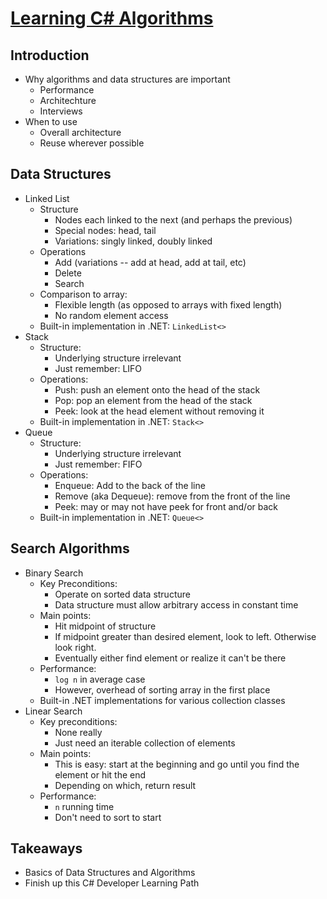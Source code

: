 # [Learning C# Algorithms](https://www.lynda.com/C-tutorials/Using-exercise-files/604241/636298-4.html)

## Introduction

+ Why algorithms and data structures are important
  + Performance
  + Architechture
  + Interviews
+ When to use
  + Overall architecture
  + Reuse wherever possible
  
## Data Structures

+ Linked List
  + Structure
    + Nodes each linked to the next (and perhaps the previous)
    + Special nodes: head, tail
    + Variations: singly linked, doubly linked
  + Operations
    + Add (variations -- add at head, add at tail, etc)
    + Delete
    + Search
  + Comparison to array:
    + Flexible length (as opposed to arrays with fixed length)
    + No random element access
  + Built-in implementation in .NET: `LinkedList<>`
+ Stack
  + Structure:
    + Underlying structure irrelevant
    + Just remember: LIFO
  + Operations:
    + Push: push an element onto the head of the stack
    + Pop: pop an element from the head of the stack
    + Peek: look at the head element without removing it
  + Built-in implementation in .NET: `Stack<>`
+ Queue
  + Structure:
    + Underlying structure irrelevant
    + Just remember: FIFO
  + Operations:
    + Enqueue: Add to the back of the line
    + Remove (aka Dequeue): remove from the front of the line
    + Peek: may or may not have peek for front and/or back
  + Built-in implementation in .NET: `Queue<>`

## Search Algorithms

+ Binary Search
  + Key Preconditions:
    + Operate on sorted data structure
    + Data structure must allow arbitrary access in constant time
  + Main points:
    + Hit midpoint of structure
    + If midpoint greater than desired element, look to left. Otherwise look right.
    + Eventually either find element or realize it can't be there
  + Performance:
    + `log n` in average case
    + However, overhead of sorting array in the first place
  + Built-in .NET implementations for various collection classes
+ Linear Search
  + Key preconditions:
    + None really
    + Just need an iterable collection of elements
  + Main points:
    + This is easy: start at the beginning and go until you find the element or hit the end
    + Depending on which, return result
  + Performance:
    + `n` running time
    + Don't need to sort to start

## Takeaways

 + Basics of Data Structures and Algorithms
 + Finish up this C# Developer Learning Path
